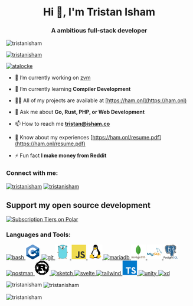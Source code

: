 <h1 align="center">Hi 👋, I'm Tristan Isham</h1>
<h3 align="center">A ambitious full-stack developer</h3>

<p align="left"> <img src="https://komarev.com/ghpvc/?username=tristanisham&label=Profile%20views&color=0e75b6&style=flat" alt="tristanisham" /> </p>

<p align="left"> <a href="https://github.com/ryo-ma/github-profile-trophy"><img src="https://github-profile-trophy.vercel.app/?username=tristanisham" alt="tristanisham" /></a> </p>

<p align="left"> <a href="https://twitter.com/atalocke" target="blank"><img src="https://img.shields.io/twitter/follow/atalocke?logo=twitter&style=for-the-badge" alt="atalocke" /></a> </p>

- 🔭 I’m currently working on [zvm](https://github.com/tristanisham/zvm)

- 🌱 I’m currently learning **Compiler Development**

- 👨‍💻 All of my projects are available at [https://ham.onl](https://ham.onl)

- 💬 Ask me about **Go, Rust, PHP, or Web Development**

- 📫 How to reach me **tristan@isham.co**

- 📄 Know about my experiences [https://ham.onl/resume.pdf](https://ham.onl/resume.pdf)

- ⚡ Fun fact **I make money from Reddit**

<h3 align="left">Connect with me:</h3>
<p align="left">
<a href="https://twitter.com/tristanisham" target="blank"><img align="center" src="https://raw.githubusercontent.com/rahuldkjain/github-profile-readme-generator/master/src/images/icons/Social/twitter.svg" alt="tristanisham" height="30" width="40" /></a>
<a href="https://linkedin.com/in/tristanisham" target="blank"><img align="center" src="https://raw.githubusercontent.com/rahuldkjain/github-profile-readme-generator/master/src/images/icons/Social/linked-in-alt.svg" alt="tristanisham" height="30" width="40" /></a>
</p>

## Support my open source development

<a href="https://polar.sh/tristanisham/subscriptions"><picture><source media="(prefers-color-scheme: dark)" srcset="https://polar.sh/embed/tiers.svg?org=tristanisham&darkmode"><img alt="Subscription Tiers on Polar" src="https://polar.sh/embed/tiers.svg?org=tristanisham"></picture></a>

<h3 align="left">Languages and Tools:</h3>
<p align="left"> <a href="https://www.gnu.org/software/bash/" target="_blank" rel="noreferrer"> <img src="https://www.vectorlogo.zone/logos/gnu_bash/gnu_bash-icon.svg" alt="bash" width="40" height="40"/> </a> <a href="https://www.w3schools.com/cpp/" target="_blank" rel="noreferrer"> <img src="https://raw.githubusercontent.com/devicons/devicon/master/icons/cplusplus/cplusplus-original.svg" alt="cplusplus" width="40" height="40"/> </a> <a href="https://git-scm.com/" target="_blank" rel="noreferrer"> <img src="https://www.vectorlogo.zone/logos/git-scm/git-scm-icon.svg" alt="git" width="40" height="40"/> </a> <a href="https://golang.org" target="_blank" rel="noreferrer"> <img src="https://raw.githubusercontent.com/devicons/devicon/master/icons/go/go-original.svg" alt="go" width="40" height="40"/> </a> <a href="https://developer.mozilla.org/en-US/docs/Web/JavaScript" target="_blank" rel="noreferrer"> <img src="https://raw.githubusercontent.com/devicons/devicon/master/icons/javascript/javascript-original.svg" alt="javascript" width="40" height="40"/> </a> <a href="https://www.linux.org/" target="_blank" rel="noreferrer"> <img src="https://raw.githubusercontent.com/devicons/devicon/master/icons/linux/linux-original.svg" alt="linux" width="40" height="40"/> </a> <a href="https://mariadb.org/" target="_blank" rel="noreferrer"> <img src="https://www.vectorlogo.zone/logos/mariadb/mariadb-icon.svg" alt="mariadb" width="40" height="40"/> </a> <a href="https://www.mongodb.com/" target="_blank" rel="noreferrer"> <img src="https://raw.githubusercontent.com/devicons/devicon/master/icons/mongodb/mongodb-original-wordmark.svg" alt="mongodb" width="40" height="40"/> </a> <a href="https://www.mysql.com/" target="_blank" rel="noreferrer"> <img src="https://raw.githubusercontent.com/devicons/devicon/master/icons/mysql/mysql-original-wordmark.svg" alt="mysql" width="40" height="40"/> </a> <a href="https://www.postgresql.org" target="_blank" rel="noreferrer"> <img src="https://raw.githubusercontent.com/devicons/devicon/master/icons/postgresql/postgresql-original-wordmark.svg" alt="postgresql" width="40" height="40"/> </a> <a href="https://postman.com" target="_blank" rel="noreferrer"> <img src="https://www.vectorlogo.zone/logos/getpostman/getpostman-icon.svg" alt="postman" width="40" height="40"/> </a> <a href="https://www.rust-lang.org" target="_blank" rel="noreferrer"> <img src="https://raw.githubusercontent.com/devicons/devicon/master/icons/rust/rust-plain.svg" alt="rust" width="40" height="40"/> </a> <a href="https://www.sketch.com/" target="_blank" rel="noreferrer"> <img src="https://www.vectorlogo.zone/logos/sketchapp/sketchapp-icon.svg" alt="sketch" width="40" height="40"/> </a> <a href="https://svelte.dev" target="_blank" rel="noreferrer"> <img src="https://upload.wikimedia.org/wikipedia/commons/1/1b/Svelte_Logo.svg" alt="svelte" width="40" height="40"/> </a> <a href="https://tailwindcss.com/" target="_blank" rel="noreferrer"> <img src="https://www.vectorlogo.zone/logos/tailwindcss/tailwindcss-icon.svg" alt="tailwind" width="40" height="40"/> </a> <a href="https://www.typescriptlang.org/" target="_blank" rel="noreferrer"> <img src="https://raw.githubusercontent.com/devicons/devicon/master/icons/typescript/typescript-original.svg" alt="typescript" width="40" height="40"/> </a> <a href="https://unity.com/" target="_blank" rel="noreferrer"> <img src="https://www.vectorlogo.zone/logos/unity3d/unity3d-icon.svg" alt="unity" width="40" height="40"/> </a> <a href="https://www.adobe.com/products/xd.html" target="_blank" rel="noreferrer"> <img src="https://cdn.worldvectorlogo.com/logos/adobe-xd.svg" alt="xd" width="40" height="40"/> </a> </p>

<p><img align="left" src="https://github-readme-stats.vercel.app/api/top-langs?username=tristanisham&show_icons=true&locale=en&layout=compact" alt="tristanisham" /></p>

<p>&nbsp;<img align="center" src="https://github-readme-stats.vercel.app/api?username=tristanisham&show_icons=true&locale=en" alt="tristanisham" /></p>

<p><img align="center" src="https://github-readme-streak-stats.herokuapp.com/?user=tristanisham&" alt="tristanisham" /></p>
